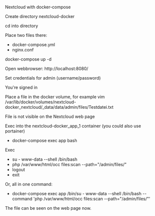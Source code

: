 Nextcloud with docker-compose

Create directory nextcloud-docker

cd into directory

Place two files there:
- docker-compose.yml
- nginx.conf

docker-compose up -d

Open webbrowser: http://localhost:8080/

Set credentials for admin (username/password)

You're signed in

Place a file in the docker volume, for example
vim /var/lib/docker/volumes/nextcloud-docker_nextcloud/_data/data/admin/files/Testdatei.txt

File is not visible on the Nextcloud web page

Exec into the nextcloud-docker_app_1 container (you could also use portainer)
- docker-compose exec app bash

Exec
- su - www-data --shell /bin/bash
- php /var/www/html/occ files:scan --path="/admin/files/"
- logout
- exit

Or, all in one command:
- docker-compose exec app /bin/su - www-data --shell /bin/bash --command 'php /var/www/html/occ files:scan --path="/admin/files/"'

The file can be seen on the web page now.

